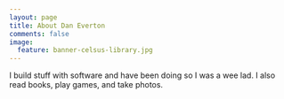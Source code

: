 ```yaml
---
layout: page
title: About Dan Everton
comments: false
image:
  feature: banner-celsus-library.jpg
---
```


I build stuff with software and have been doing so I was a wee lad. I
also read books, play games, and take photos.


